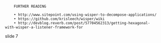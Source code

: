         FURTHER READING

        • http://www.sitepoint.com/using-wisper-to-decompose-applications/
        • https://github.com/krisleech/wisper/wiki
        • http://devblog.reverb.com/post/57704562313/getting-hexagonal-with-wisper-a-listener-framework-for















































































slide 7